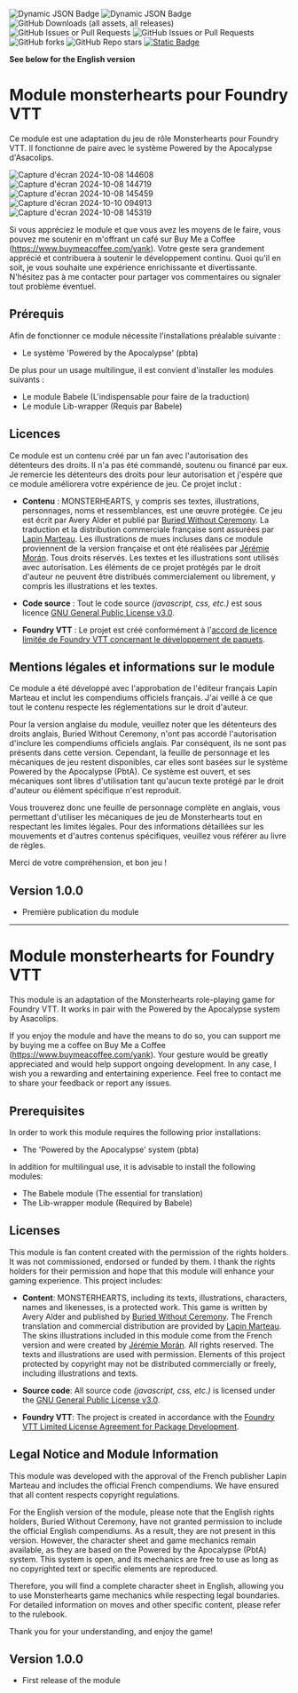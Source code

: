 ![Dynamic JSON Badge](https://img.shields.io/badge/dynamic/json?url=https%3A%2F%2Fraw.githubusercontent.com%2FYanKlInnomme%2FFoundryVTT-monsterhearts%2Fmaster%2Fmodule.json&query=%24.compatibility.verified&label=foundry%20vtt&color=%23ee9b3a) ![Dynamic JSON Badge](https://img.shields.io/badge/dynamic/json?url=https%3A%2F%2Fraw.githubusercontent.com%2FYanKlInnomme%2FFoundryVTT-monsterhearts%2Fmaster%2Fmodule.json&query=%24.version&label=version&color=%230f2f2b) ![GitHub Downloads (all assets, all releases)](https://img.shields.io/github/downloads/YanKlInnomme/FoundryVTT-monsterhearts/total) ![GitHub Issues or Pull Requests](https://img.shields.io/github/issues-raw/YanKlInnomme/FoundryVTT-monsterhearts) ![GitHub Issues or Pull Requests](https://img.shields.io/github/issues-closed-raw/YanKlInnomme/FoundryVTT-monsterhearts) ![GitHub forks](https://img.shields.io/github/forks/YanKlInnomme/FoundryVTT-monsterhearts) ![GitHub Repo stars](https://img.shields.io/github/stars/YanKlInnomme/FoundryVTT-monsterhearts) <a href="https://www.buymeacoffee.com/yank">![Static Badge](https://img.shields.io/badge/buy_me_a_coffee-FFDD00?logo=Buy%20Me%20A%20Coffee&logoColor=black)</a>

**See below for the English version**

# Module monsterhearts pour Foundry VTT

Ce module est une adaptation du jeu de rôle Monsterhearts pour Foundry VTT. Il fonctionne de paire avec le système Powered by the Apocalypse d'Asacolips.

![Capture d'écran 2024-10-08 144608](https://github.com/user-attachments/assets/b1cac025-c993-46c0-ae67-21574b4cae0a)
![Capture d'écran 2024-10-08 144719](https://github.com/user-attachments/assets/8e20b1ca-a513-4617-b062-9bea8ad25abf)
![Capture d'écran 2024-10-08 145459](https://github.com/user-attachments/assets/48bb74fb-5304-437c-b2ac-1e6125f86df7)
![Capture d'écran 2024-10-10 094913](https://github.com/user-attachments/assets/54ad5904-6f12-4c4b-b0a1-afd3bfeab2ee)
![Capture d'écran 2024-10-08 145319](https://github.com/user-attachments/assets/a6d772de-28fa-4a0b-8eb8-9d90a9372c50)

Si vous appréciez le module et que vous avez les moyens de le faire, vous pouvez me soutenir en m'offrant un café sur Buy Me a Coffee (https://www.buymeacoffee.com/yank). Votre geste sera grandement apprécié et contribuera à soutenir le développement continu. Quoi qu'il en soit, je vous souhaite une expérience enrichissante et divertissante. N'hésitez pas à me contacter pour partager vos commentaires ou signaler tout problème éventuel.

## Prérequis

Afin de fonctionner ce module nécessite l'installations préalable suivante :
 * Le système 'Powered by the Apocalypse' (pbta)

De plus pour un usage multilingue, il est convient d'installer les modules suivants :
 * Le module Babele (L'indispensable pour faire de la traduction)
 * Le module Lib-wrapper (Requis par Babele)

## Licences

Ce module est un contenu créé par un fan avec l'autorisation des détenteurs des droits. Il n'a pas été commandé, soutenu ou financé par eux. Je remercie les détenteurs des droits pour leur autorisation et j'espére que ce module améliorera votre expérience de jeu. Ce projet inclut :

- **Contenu** : MONSTERHEARTS, y compris ses textes, illustrations, personnages, noms et ressemblances, est une œuvre protégée. Ce jeu est écrit par Avery Alder et publié par [Buried Without Ceremony](https://buriedwithoutceremony.com/). La traduction et la distribution commerciale française sont assurées par [Lapin Marteau](https://www.lapinmarteau.com/). Les illustrations de mues incluses dans ce module proviennent de la version française et ont été réalisées par [Jérémie Morán](https://julian_artworks.artstation.com/). Tous droits réservés. Les textes et les illustrations sont utilisés avec autorisation. Les éléments de ce projet protégés par le droit d'auteur ne peuvent être distribués commercialement ou librement, y compris les illustrations et les textes.

- **Code source** : Tout le code source _(javascript, css, etc.)_ est sous licence [GNU General Public License v3.0](https://www.gnu.org/licenses/gpl-3.0.en.html).

- **Foundry VTT** : Le projet est créé conformément à l'[accord de licence limitée de Foundry VTT concernant le développement de paquets](https://foundryvtt.com/article/license/).

## Mentions légales et informations sur le module

Ce module a été développé avec l'approbation de l'éditeur français Lapin Marteau et inclut les compendiums officiels français. J'ai veillé à ce que tout le contenu respecte les réglementations sur le droit d'auteur.

Pour la version anglaise du module, veuillez noter que les détenteurs des droits anglais, Buried Without Ceremony, n'ont pas accordé l'autorisation d'inclure les compendiums officiels anglais. Par conséquent, ils ne sont pas présents dans cette version. Cependant, la feuille de personnage et les mécaniques de jeu restent disponibles, car elles sont basées sur le système Powered by the Apocalypse (PbtA). Ce système est ouvert, et ses mécaniques sont libres d'utilisation tant qu'aucun texte protégé par le droit d'auteur ou élément spécifique n'est reproduit.

Vous trouverez donc une feuille de personnage complète en anglais, vous permettant d'utiliser les mécaniques de jeu de Monsterhearts tout en respectant les limites légales. Pour des informations détaillées sur les mouvements et d'autres contenus spécifiques, veuillez vous référer au livre de règles.

Merci de votre compréhension, et bon jeu !

## Version 1.0.0
 * Première publication du module

---------------------------------------------------------------------

# Module monsterhearts for Foundry VTT

This module is an adaptation of the Monsterhearts role-playing game for Foundry VTT. It works in pair with the Powered by the Apocalypse system by Asacolips.

If you enjoy the module and have the means to do so, you can support me by buying me a coffee on Buy Me a Coffee (https://www.buymeacoffee.com/yank). Your gesture would be greatly appreciated and would help support ongoing development. In any case, I wish you a rewarding and entertaining experience. Feel free to contact me to share your feedback or report any issues.

## Prerequisites

In order to work this module requires the following prior installations:
 * The 'Powered by the Apocalypse' system (pbta)

In addition for multilingual use, it is advisable to install the following modules:
 * The Babele module (The essential for translation)
 * The Lib-wrapper module (Required by Babele)

## Licenses

This module is fan content created with the permission of the rights holders. It was not commissioned, endorsed or funded by them. I thank the rights holders for their permission and hope that this module will enhance your gaming experience. This project includes:

- **Content**: MONSTERHEARTS, including its texts, illustrations, characters, names and likenesses, is a protected work. This game is written by Avery Alder and published by [Buried Without Ceremony](https://buriedwithoutceremony.com/). The French translation and commercial distribution are provided by [Lapin Marteau](https://www.lapinmarteau.com/). The skins illustrations included in this module come from the French version and were created by [Jérémie Morán](https://julian_artworks.artstation.com/). All rights reserved. The texts and illustrations are used with permission. Elements of this project protected by copyright may not be distributed commercially or freely, including illustrations and texts.

- **Source code**: All source code _(javascript, css, etc.)_ is licensed under the [GNU General Public License v3.0](https://www.gnu.org/licenses/gpl-3.0.en.html).

- **Foundry VTT**: The project is created in accordance with the [Foundry VTT Limited License Agreement for Package Development](https://foundryvtt.com/article/license/).

## Legal Notice and Module Information

This module was developed with the approval of the French publisher Lapin Marteau and includes the official French compendiums. We have ensured that all content respects copyright regulations.

For the English version of the module, please note that the English rights holders, Buried Without Ceremony, have not granted permission to include the official English compendiums. As a result, they are not present in this version. However, the character sheet and game mechanics remain available, as they are based on the Powered by the Apocalypse (PbtA) system. This system is open, and its mechanics are free to use as long as no copyrighted text or specific elements are reproduced.

Therefore, you will find a complete character sheet in English, allowing you to use Monsterhearts game mechanics while respecting legal boundaries. For detailed information on moves and other specific content, please refer to the rulebook.

Thank you for your understanding, and enjoy the game!

## Version 1.0.0
 * First release of the module
